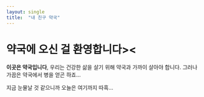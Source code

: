 ```yaml
---
layout: single
title:  "내 친구 약국"
---
```


# 약국에 오신 걸 환영합니다><

**이곳은 약국입니다**, 우리는 건강한 삶을 살기 위해 약국과 가까이 살아야 합니다. 그러나 가끔은 약국에서 병을 얻곤 하죠...

지금 눈물날 것 같으니까 오늘은 여기까지 따흑...

